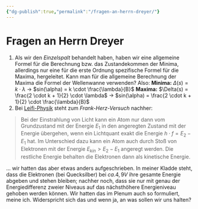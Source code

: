 ```yaml
---
{"dg-publish":true,"permalink":"/fragen-an-herrn-dreyer/"}
---
```


# Fragen an Herrn Dreyer
1. Als wir den *Einzelspalt* behandelt haben, haben wir eine allgemeine Formel für die Berechnung bzw. das Zustandekommen der Minima, allerdings nur eine für die erste Ordnung spezifische Formel für die Maxima, hergeleitet. Kann man für die allgemeine Berechnung der Maxima die Formel der Wellenwanne verwenden? Also:
	**Minima:** $\Delta(s) = k \cdot \lambda$ → $sin(\alpha) = k \cdot \frac{\lambda}{B}$
	**Maxima:** $\Delta(s) = \frac{2 \cdot k + 1}{2} \cdot \lambda$ → $sin(\alpha) = \frac{2 \cdot k + 1}{2} \cdot \frac{\lambda}{B}$
2. Bei [Leifi-Physik](https://www.leifiphysik.de/atomphysik/atomarer-energieaustausch/versuche/franck-hertz-versuch-mit-hg) steht zum *Frank-Herz-Versuch* nachher:
> Bei der Einstrahlung von Licht kann ein Atom nur dann vom Grundzustand mit der Energie $E_1$ in den angeregten Zustand mit der Energie übergehen, wenn ein Lichtquant exakt die Energie $h \cdot f = E_2 - E_1$ hat. Im Unterschied dazu kann ein Atom auch durch Stoß von Elektronen mit der Energie $E_{kin} > E_2 - E_1$ angeregt werden. Die restliche Energie behalten die Elektronen dann als kinetische Energie.

... wir hatten das aber etwas anders aufgeschrieben. In meiner Kladde steht, dass die Elektronen (bei Quecksilber) bei $ca. 4,9V$ ihre gesamte Energie abgeben und stehen bleiben; nachher noch, dass sie nur mit genau der Energiedifferenz zweier Niveaus auf das nächsthöhere Energieniveau gehoben werden können. Wir hatten das im Plenum auch so formuliert, meine ich. Widerspricht sich das und wenn ja, an was sollen wir uns halten?